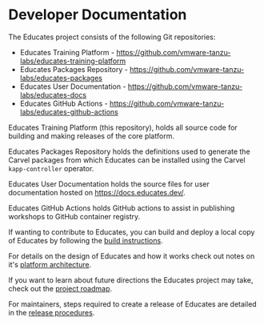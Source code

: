 Developer Documentation
=======================

The Educates project consists of the following Git repositories:

* Educates Training Platform - https://github.com/vmware-tanzu-labs/educates-training-platform
* Educates Packages Repository - https://github.com/vmware-tanzu-labs/educates-packages
* Educates User Documentation - https://github.com/vmware-tanzu-labs/educates-docs
* Educates GitHub Actions - https://github.com/vmware-tanzu-labs/educates-github-actions

Educates Training Platform (this repository), holds all source code for building and making releases of the core platform.

Educates Packages Repository holds the definitions used to generate the Carvel packages from which Educates can be installed using the Carvel ``kapp-controller`` operator.

Educates User Documentation holds the source files for user documentation hosted on https://docs.educates.dev/.

Educates GitHub Actions holds GitHub actions to assist in publishing workshops to GitHub container registry.

If wanting to contribute to Educates, you can build and deploy a local copy of Educates by following the [build instructions](build-instructions.md).

For details on the design of Educates and how it works check out notes on it's [platform architecture](platform-architecture.md).

If you want to learn about future directions the Educates project may take, check out the [project roadmap](project-roadmap.md).

For maintainers, steps required to create a release of Educates are detailed in the [release procedures](release-procedures.md).
